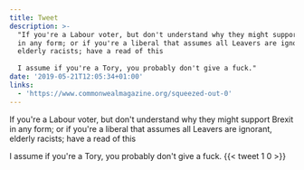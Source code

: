 ```yaml
---
title: Tweet
description: >-
  "If you're a Labour voter, but don't understand why they might support Brexit
  in any form; or if you're a liberal that assumes all Leavers are ignorant,
  elderly racists; have a read of this
   
  I assume if you're a Tory, you probably don't give a fuck."
date: '2019-05-21T12:05:34+01:00'
links:
  - 'https://www.commonwealmagazine.org/squeezed-out-0'
---
```

If you're a Labour voter, but don't understand why they might support Brexit in any form; or if you're a liberal that assumes all Leavers are ignorant, elderly racists; have a read of this
 
I assume if you're a Tory, you probably don't give a fuck.
      {{< tweet 1 0 >}}
    
